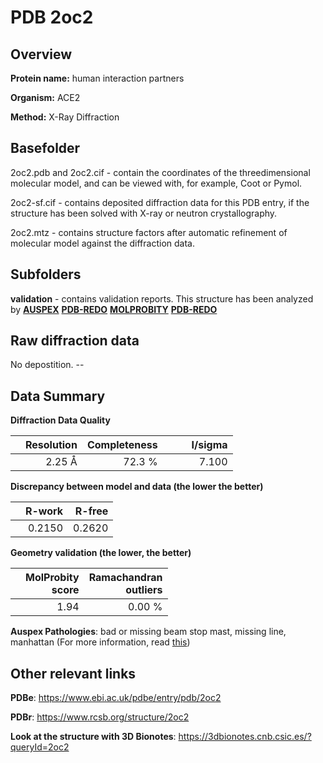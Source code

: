 # PDB 2oc2

## Overview

**Protein name:** human interaction partners

**Organism:** ACE2

**Method:** X-Ray Diffraction

## Basefolder

2oc2.pdb and 2oc2.cif - contain the coordinates of the threedimensional molecular model, and can be viewed with, for example, Coot or Pymol.

2oc2-sf.cif - contains deposited diffraction data for this PDB entry, if the structure has been solved with X-ray or neutron crystallography.

2oc2.mtz - contains structure factors after automatic refinement of molecular model against the diffraction data.

## Subfolders





**validation** - contains validation reports. This structure has been analyzed by [**AUSPEX**](https://github.com/thorn-lab/coronavirus_structural_task_force/tree/master/pdb/human_interaction_partners/ACE2/2oc2/validation/auspex) [**PDB-REDO**](https://github.com/thorn-lab/coronavirus_structural_task_force/tree/master/pdb/human_interaction_partners/ACE2/2oc2/validation/pdb-redo) [**MOLPROBITY**](https://github.com/thorn-lab/coronavirus_structural_task_force/tree/master/pdb/human_interaction_partners/ACE2/2oc2/validation/molprobity) [**PDB-REDO**](https://github.com/thorn-lab/coronavirus_structural_task_force/blob/master/pdb/human_interaction_partners/ACE2/2oc2/validation/Xtriage_output.log) 

## Raw diffraction data

No depostition. --<br> 

## Data Summary
**Diffraction Data Quality**

|   | Resolution | Completeness| I/sigma |
|---|-------------:|----------------:|--------------:|
|   |2.25 Å|72.3  %|<img width=50/>7.100|

**Discrepancy between model and data (the lower the better)**

|   | **R-work**| **R-free**   
|---|-------------:|----------------:|           
||  0.2150|  0.2620|

**Geometry validation (the lower, the better)**

|   |**MolProbity<br>score**| **Ramachandran<br>outliers** 
|---|-------------:|----------------:|
||  1.94|  0.00 %|

**Auspex Pathologies**: bad or missing beam stop mast, missing line, manhattan (For more information, read [this](https://github.com/thorn-lab/coronavirus_structural_task_force/blob/master/pdb/human_interaction_partners/ACE2/2oc2/validation/auspex/2oc2_auspex_comments.txt))

 



## Other relevant links 
**PDBe**:  https://www.ebi.ac.uk/pdbe/entry/pdb/2oc2
 
**PDBr**: https://www.rcsb.org/structure/2oc2 

**Look at the structure with 3D Bionotes**: https://3dbionotes.cnb.csic.es/?queryId=2oc2


